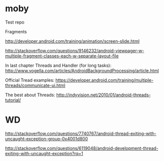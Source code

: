 moby
====
Test repo

Fragments

http://developer.android.com/training/animation/screen-slide.html

http://stackoverflow.com/questions/9146232/android-viewpager-w-multiple-fragment-classes-each-w-separate-layout-file

In last chapter Threads and Handler (for long tasks):
http://www.vogella.com/articles/AndroidBackgroundProcessing/article.html

Official Tread examples: https://developer.android.com/training/multiple-threads/communicate-ui.html

The best about Threads: http://indyvision.net/2010/01/android-threads-tutorial/

WD
====
http://stackoverflow.com/questions/7740767/android-thread-exiting-with-uncaught-exception-group-0x4001d800

http://stackoverflow.com/questions/6119048/android-development-thread-exiting-with-uncaught-exception?rq=1

